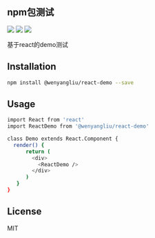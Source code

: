 ## npm包测试

![](https://img.shields.io/npm/v/npm.svg)
![](https://img.shields.io/github/issues/badges/shields.svg)
![](https://img.shields.io/github/license/mashape/apistatus.svg)

基于react的demo测试

Installation
--
```bash
npm install @wenyangliu/react-demo --save
```

Usage
--
```bash
import React from 'react'
import ReactDemo from '@wenyangliu/react-demo'

class Demo extends React.Component {
  render() {
      return (
        <div>
          <ReactDemo />
        </div>
      )
   }
}

```

License
--
MIT